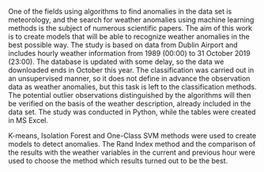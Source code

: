 One of the fields using algorithms to find anomalies in the data set is meteorology, and the search for weather anomalies using machine learning methods is the subject of numerous scientific papers. The aim of this work is to create models that will be able to recognize weather anomalies in the best possible way. The study is based on data from Dublin Airport and includes hourly weather information from 1989 (00:00) to 31 October 2019 (23:00). The database is updated with some delay, so the data we downloaded ends in October this year. The classification was carried out in an unsupervised manner, so it does not define in advance the observation data as weather anomalies, but this task is left to the classification methods. The potential outlier observations distinguished by the algorithms will then be verified on the basis of the weather description, already included in the data set. The study was conducted in Python, while the tables were created in MS Excel.  
  
K-means, Isolation Forest and One-Class SVM methods were used to create models to detect anomalies. The Rand Index method and the comparison of the results with the weather variables in the current and previous hour were used to choose the method which results turned out to be the best.  
